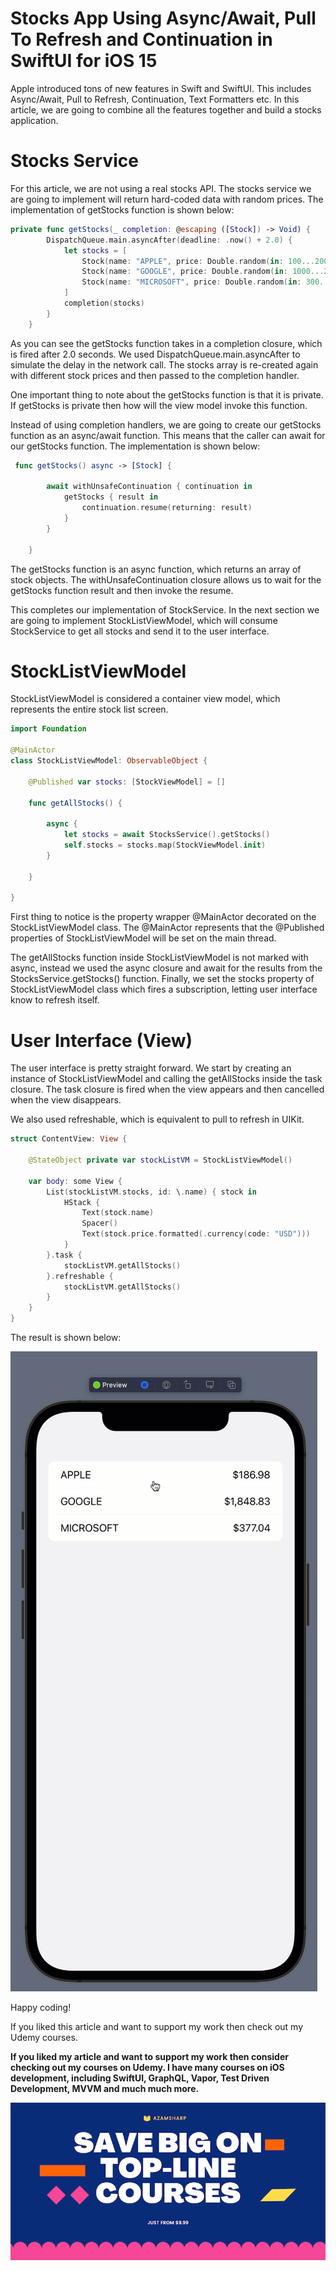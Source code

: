 # Stocks App Using Async/Await, Pull To Refresh and Continuation in SwiftUI for iOS 15

Apple introduced tons of new features in Swift and SwiftUI. This includes Async/Await, Pull to Refresh, Continuation, Text Formatters etc. In this article, we are going to combine all the features together and build a stocks application.

# Stocks Service

For this article, we are not using a real stocks API. The stocks service we are going to implement will return hard-coded data with random prices. The implementation of getStocks function is shown below:

``` swift 
private func getStocks(_ completion: @escaping ([Stock]) -> Void) {
        DispatchQueue.main.asyncAfter(deadline: .now() + 2.0) {
            let stocks = [
                Stock(name: "APPLE", price: Double.random(in: 100...200)),
                Stock(name: "GOOGLE", price: Double.random(in: 1000...2000)),
                Stock(name: "MICROSOFT", price: Double.random(in: 300...500))
            ]
            completion(stocks)
        }
    }
```

As you can see the getStocks function takes in a completion closure, which is fired after 2.0 seconds. We used DispatchQueue.main.asyncAfter to simulate the delay in the network call. The stocks array is re-created again with different stock prices and then passed to the completion handler.

One important thing to note about the getStocks function is that it is private. If getStocks is private then how will the view model invoke this function.

Instead of using completion handlers, we are going to create our getStocks function as an async/await function. This means that the caller can await for our getStocks function. The implementation is shown below:

``` swift 
 func getStocks() async -> [Stock] {
        
        await withUnsafeContinuation { continuation in
            getStocks { result in
                continuation.resume(returning: result)
            }
        }
        
    }
```

The getStocks function is an async function, which returns an array of stock objects. The withUnsafeContinuation closure allows us to wait for the getStocks function result and then invoke the resume.

This completes our implementation of StockService. In the next section we are going to implement StockListViewModel, which will consume StockService to get all stocks and send it to the user interface.

# StockListViewModel

StockListViewModel is considered a container view model, which represents the entire stock list screen.

``` swift 
import Foundation

@MainActor
class StockListViewModel: ObservableObject {
    
    @Published var stocks: [StockViewModel] = []
    
    func getAllStocks() {
        
        async {
            let stocks = await StocksService().getStocks()
            self.stocks = stocks.map(StockViewModel.init)
        }
        
    }
    
}
```

First thing to notice is the property wrapper @MainActor decorated on the StockListViewModel class. The @MainActor represents that the @Published properties of StockListViewModel will be set on the main thread.

The getAllStocks function inside StockListViewModel is not marked with async, instead we used the async closure and await for the results from the StocksService.getStocks() function. Finally, we set the stocks property of StockListViewModel class which fires a subscription, letting user interface know to refresh itself.

# User Interface (View)

The user interface is pretty straight forward. We start by creating an instance of StockListViewModel and calling the getAllStocks inside the task closure. The task closure is fired when the view appears and then cancelled when the view disappears.

We also used refreshable, which is equivalent to pull to refresh in UIKit.

``` swift 
struct ContentView: View {
    
    @StateObject private var stockListVM = StockListViewModel()
    
    var body: some View {
        List(stockListVM.stocks, id: \.name) { stock in
            HStack {
                Text(stock.name)
                Spacer()
                Text(stock.price.formatted(.currency(code: "USD")))
            }
        }.task {
            stockListVM.getAllStocks()
        }.refreshable {
            stockListVM.getAllStocks()
        }
    }
}
```

The result is shown below:

![Stocks App](/images/stocks-app-1.gif)

Happy coding!

If you liked this article and want to support my work then check out my Udemy courses.

**If you liked my article and want to support my work then consider checking out my courses on Udemy. I have many courses on iOS development, including SwiftUI, GraphQL, Vapor, Test Driven Development, MVVM and much much more.**

<center>
<a href = "http://www.azamsharp.com/courses">
<img src="https://raw.githubusercontent.com/azamsharp/azamsharp.github.io/master/_posts/images/banner.png"> 
</a>
</center>
